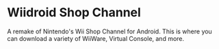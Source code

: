 # Wiidroid Shop Channel
A remake of Nintendo's Wii Shop Channel for Android.
This is where you can download a variety of WiiWare, Virtual Console, and more.
